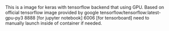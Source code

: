 This is a image for keras with tensorflow backend that using GPU.
Based on official tensorflow image provided by google  tensorflow/tensorflow:latest-gpu-py3
8888 [for jupyter notebook]
6006 [for tensorboard] need to manually launch inside of container if needed.
